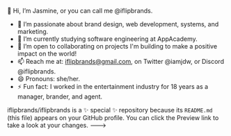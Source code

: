 👋 Hi, I’m Jasmine, or you can call me @iflipbrands.
- 👀 I’m passionate about brand design, web development, systems, and marketing.
- 🌱 I’m currently studying software engineering at AppAcademy.
- 💞️ I’m open to collaborating on projects I'm building to make a positive impact on the world!
- 📫 Reach me at: iflipbrands@gmail.com, on Twitter @iamjdw, or Discord @iflipbrands.
- 😄 Pronouns: she/her.
- ⚡ Fun fact: I worked in the entertainment industry for 18 years as a manager, brander, and agent.

iflipbrands/iflipbrands is a ✨ special ✨ repository because its `README.md` (this file) appears on your GitHub profile.
You can click the Preview link to take a look at your changes.
--->

